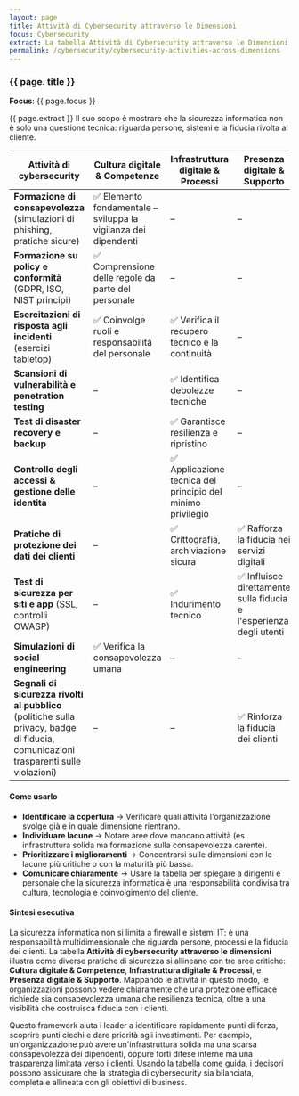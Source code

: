 ```yaml
---
layout: page
title: Attività di Cybersecurity attraverso le Dimensioni
focus: Cybersecurity
extract: La tabella Attività di Cybersecurity attraverso le Dimensioni mappa le pratiche di sicurezza comuni su tre dimensioni organizzative, Cultura digitale & Competenze, Infrastruttura digitale & Processi e Presenza digitale & Supporto.
permalink: /cybersecurity/cybersecurity-activities-across-dimensions
---
```


### {{ page. title }}

**Focus**: {{ page.focus }}

{{ page.extract }} 
Il suo scopo è mostrare che la sicurezza informatica non è solo una questione tecnica: riguarda persone, sistemi e la fiducia rivolta al cliente.

| Attività di cybersecurity | Cultura digitale & Competenze | Infrastruttura digitale & Processi | Presenza digitale & Supporto |
| ------------- | ------------- | ------------- | ------------- |
| **Formazione di consapevolezza** (simulazioni di phishing, pratiche sicure) | ✅ Elemento fondamentale – sviluppa la vigilanza dei dipendenti | – | – |
| **Formazione su policy e conformità** (GDPR, ISO, NIST principi) | ✅ Comprensione delle regole da parte del personale | – | – |
| **Esercitazioni di risposta agli incidenti** (esercizi tabletop) | ✅ Coinvolge ruoli e responsabilità del personale | ✅ Verifica il recupero tecnico e la continuità | – |
| **Scansioni di vulnerabilità e penetration testing** | – | ✅ Identifica debolezze tecniche | – |
| **Test di disaster recovery e backup** | – | ✅ Garantisce resilienza e ripristino | – |
| **Controllo degli accessi & gestione delle identità** | – | ✅ Applicazione tecnica del principio del minimo privilegio | – |
| **Pratiche di protezione dei dati dei clienti** | – | ✅ Crittografia, archiviazione sicura | ✅ Rafforza la fiducia nei servizi digitali |
| **Test di sicurezza per siti e app** (SSL, controlli OWASP) | – | ✅ Indurimento tecnico | ✅ Influisce direttamente sulla fiducia e l'esperienza degli utenti |
| **Simulazioni di social engineering** | ✅ Verifica la consapevolezza umana | – | – |
| **Segnali di sicurezza rivolti al pubblico** (politiche sulla privacy, badge di fiducia, comunicazioni trasparenti sulle violazioni) | – | – | ✅ Rinforza la fiducia dei clienti |

#### Come usarlo
- **Identificare la copertura** → Verificare quali attività l'organizzazione svolge già e in quale dimensione rientrano.  
- **Individuare lacune** → Notare aree dove mancano attività (es. infrastruttura solida ma formazione sulla consapevolezza carente).  
- **Prioritizzare i miglioramenti** → Concentrarsi sulle dimensioni con le lacune più critiche o con la maturità più bassa.  
- **Comunicare chiaramente** → Usare la tabella per spiegare a dirigenti e personale che la sicurezza informatica è una responsabilità condivisa tra cultura, tecnologia e coinvolgimento del cliente.  

#### Sintesi esecutiva  
La sicurezza informatica non si limita a firewall e sistemi IT: è una responsabilità multidimensionale che riguarda persone, processi e la fiducia dei clienti. La tabella **Attività di cybersecurity attraverso le dimensioni** illustra come diverse pratiche di sicurezza si allineano con tre aree critiche: **Cultura digitale & Competenze**, **Infrastruttura digitale & Processi**, e **Presenza digitale & Supporto**. Mappando le attività in questo modo, le organizzazioni possono vedere chiaramente che una protezione efficace richiede sia consapevolezza umana che resilienza tecnica, oltre a una visibilità che costruisca fiducia con i clienti.

Questo framework aiuta i leader a identificare rapidamente punti di forza, scoprire punti ciechi e dare priorità agli investimenti. Per esempio, un'organizzazione può avere un'infrastruttura solida ma una scarsa consapevolezza dei dipendenti, oppure forti difese interne ma una trasparenza limitata verso i clienti. Usando la tabella come guida, i decisori possono assicurare che la strategia di cybersecurity sia bilanciata, completa e allineata con gli obiettivi di business.
